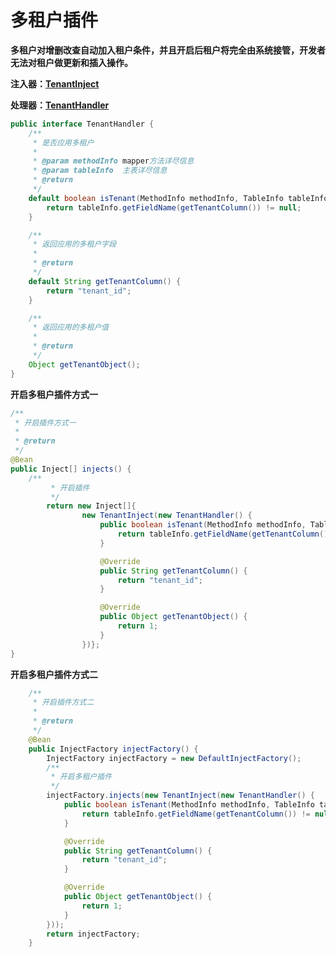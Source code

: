 # 多租户插件

**多租户对增删改查自动加入租户条件，并且开启后租户将完全由系统接管，开发者无法对租户做更新和插入操作。**

**注入器：[TenantInject](https://gitee.com/moxiaoai/dream-orm/blob/master/dream-orm-mate/src/main/java/com/dream/mate/tenant/inject/TenantInject.java)**

**处理器：[TenantHandler](https://gitee.com/moxiaoai/dream-orm/blob/master/dream-orm-mate/src/main/java/com/dream/mate/tenant/inject/TenantHandler.java)**

```java
public interface TenantHandler {
    /**
     * 是否应用多租户
     *
     * @param methodInfo mapper方法详尽信息
     * @param tableInfo  主表详尽信息
     * @return
     */
    default boolean isTenant(MethodInfo methodInfo, TableInfo tableInfo) {
        return tableInfo.getFieldName(getTenantColumn()) != null;
    }

    /**
     * 返回应用的多租户字段
     *
     * @return
     */
    default String getTenantColumn() {
        return "tenant_id";
    }

    /**
     * 返回应用的多租户值
     *
     * @return
     */
    Object getTenantObject();
}
```

**开启多租户插件方式一**

```java
/**
 * 开启插件方式一
 *
 * @return
 */
@Bean
public Inject[] injects() {
    /**
         * 开启插件
         */
        return new Inject[]{
                new TenantInject(new TenantHandler() {
                    public boolean isTenant(MethodInfo methodInfo, TableInfo tableInfo) {
                        return tableInfo.getFieldName(getTenantColumn()) != null;
                    }

                    @Override
                    public String getTenantColumn() {
                        return "tenant_id";
                    }

                    @Override
                    public Object getTenantObject() {
                        return 1;
                    }
                })};
}
```


**开启多租户插件方式二**

```java
    /**
     * 开启插件方式二
     *
     * @return
     */
    @Bean
    public InjectFactory injectFactory() {
        InjectFactory injectFactory = new DefaultInjectFactory();
		/**
         * 开启多租户插件
         */
        injectFactory.injects(new TenantInject(new TenantHandler() {
            public boolean isTenant(MethodInfo methodInfo, TableInfo tableInfo) {
                return tableInfo.getFieldName(getTenantColumn()) != null;
            }

            @Override
            public String getTenantColumn() {
                return "tenant_id";
            }

            @Override
            public Object getTenantObject() {
                return 1;
            }
        }));
        return injectFactory;
    }
```
